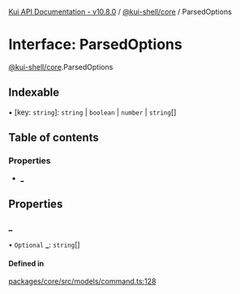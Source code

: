 [Kui API Documentation - v10.8.0](../README.md) / [@kui-shell/core](../modules/kui_shell_core.md) / ParsedOptions

# Interface: ParsedOptions

[@kui-shell/core](../modules/kui_shell_core.md).ParsedOptions

## Indexable

▪ [key: `string`]: `string` \| `boolean` \| `number` \| `string`[]

## Table of contents

### Properties

- [\_](kui_shell_core.ParsedOptions.md#_)

## Properties

### \_

• `Optional` **\_**: `string`[]

#### Defined in

[packages/core/src/models/command.ts:128](https://github.com/mra-ruiz/kui/blob/76908b178/packages/core/src/models/command.ts#L128)

